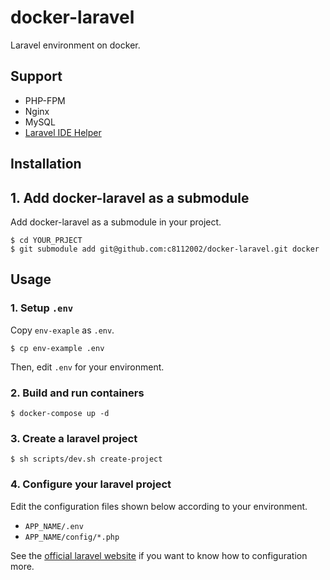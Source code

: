 # docker-laravel

Laravel environment on docker.

## Support 

- PHP-FPM
- Nginx
- MySQL
- [Laravel IDE Helper](https://github.com/barryvdh/laravel-ide-helper)

## Installation

## 1. Add docker-laravel as a submodule

Add docker-laravel as a submodule in your project.

```
$ cd YOUR_PRJECT
$ git submodule add git@github.com:c8112002/docker-laravel.git docker
```

## Usage

### 1. Setup `.env`

Copy `env-exaple` as `.env`.

```
$ cp env-example .env
```

Then, edit `.env` for your environment.

### 2. Build and run containers

```
$ docker-compose up -d
```

### 3. Create a laravel project

```
$ sh scripts/dev.sh create-project
```

### 4. Configure your laravel project

Edit the configuration files shown below according to your environment.

- `APP_NAME/.env`
- `APP_NAME/config/*.php`

See the [official laravel website](https://laravel.com/docs/installation) if you want to know how to configuration more.